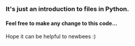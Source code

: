 ### It's just an introduction to files in Python.
#### Feel free to make any change to this code...
Hope it can be helpful to newbees :)
